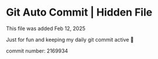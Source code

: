# Git Auto Commit | Hidden File

This file was added Feb 12, 2025

Just for fun and keeping my daily git commit active 🤪

commit number: 2169934

